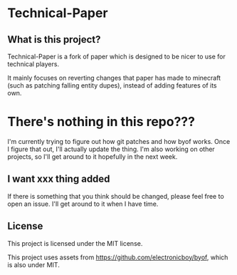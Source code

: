 # Technical-Paper
## What is this project?
Technical-Paper is a fork of paper which is designed to be nicer to use for technical players.

It mainly focuses on reverting changes that paper has made to minecraft
(such as patching falling entity dupes), instead of adding features of its own.

# There's nothing in this repo???
I'm currently trying to figure out how git patches and how byof works. Once I figure that out, I'll actually update the thing. I'm also working on other projects, so I'll get around to it hopefully in the next week.

## I want xxx thing added
If there is something that you think should be changed, please feel free to open an issue.
I'll get around to it when I have time.


## License
This project is licensed under the MIT license.

This project uses assets from https://github.com/electronicboy/byof, which is also under MIT.
